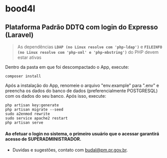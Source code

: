 # bood4l
## Plataforma Padrão DDTQ com login do Expresso (Laravel)

> As dependências **`LDAP (no Linux resolve com 'php-ldap')`** e **`FILEINFO (no Linux resolve com 'php-xml' e 'php-mbstring')`** do PHP devem estar ativas

Dentro da pasta em que foi descompactado o App, execute:
```
composer install
```

Após a instalação do App, renomeie o arquivo "env.example" para ".env" e preencha os dados do banco de dados (preferencialmente POSTGRESQL) com os dados do seu banco. Após isso, execute:
```
php artisan key:generate
php artisan migrate --seed
sudo a2enmod rewrite
sudo service apache2 restart
php artisan serve
```

#### Ao efetuar o login no sistema, o primeiro usuário que o acessar garantirá acesso de SUPERADMINISTRADOR.

- Duvidas e sugestões, contato com [budal@pm.pr.gov.br](budal@pm.pr.gov.br).
